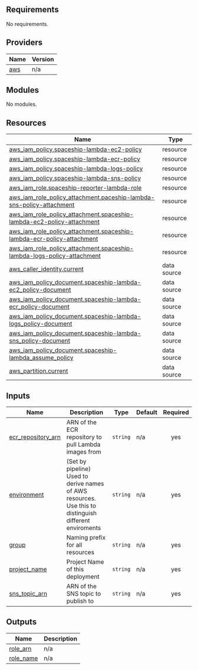 <!-- BEGIN_TF_DOCS -->
## Requirements

No requirements.

## Providers

| Name | Version |
|------|---------|
| <a name="provider_aws"></a> [aws](#provider\_aws) | n/a |

## Modules

No modules.

## Resources

| Name | Type |
|------|------|
| [aws_iam_policy.spaceship-lambda-ec2-policy](https://registry.terraform.io/providers/hashicorp/aws/latest/docs/resources/iam_policy) | resource |
| [aws_iam_policy.spaceship-lambda-ecr-policy](https://registry.terraform.io/providers/hashicorp/aws/latest/docs/resources/iam_policy) | resource |
| [aws_iam_policy.spaceship-lambda-logs-policy](https://registry.terraform.io/providers/hashicorp/aws/latest/docs/resources/iam_policy) | resource |
| [aws_iam_policy.spaceship-lambda-sns-policy](https://registry.terraform.io/providers/hashicorp/aws/latest/docs/resources/iam_policy) | resource |
| [aws_iam_role.spaceship-reporter-lambda-role](https://registry.terraform.io/providers/hashicorp/aws/latest/docs/resources/iam_role) | resource |
| [aws_iam_role_policy_attachment.paceship-lambda-sns-policy-attachment](https://registry.terraform.io/providers/hashicorp/aws/latest/docs/resources/iam_role_policy_attachment) | resource |
| [aws_iam_role_policy_attachment.spaceship-lambda-ec2-policy-attachment](https://registry.terraform.io/providers/hashicorp/aws/latest/docs/resources/iam_role_policy_attachment) | resource |
| [aws_iam_role_policy_attachment.spaceship-lambda-ecr-policy-attachment](https://registry.terraform.io/providers/hashicorp/aws/latest/docs/resources/iam_role_policy_attachment) | resource |
| [aws_iam_role_policy_attachment.spaceship-lambda-logs-policy-attachment](https://registry.terraform.io/providers/hashicorp/aws/latest/docs/resources/iam_role_policy_attachment) | resource |
| [aws_caller_identity.current](https://registry.terraform.io/providers/hashicorp/aws/latest/docs/data-sources/caller_identity) | data source |
| [aws_iam_policy_document.spaceship-lambda-ec2_policy-document](https://registry.terraform.io/providers/hashicorp/aws/latest/docs/data-sources/iam_policy_document) | data source |
| [aws_iam_policy_document.spaceship-lambda-ecr_policy-document](https://registry.terraform.io/providers/hashicorp/aws/latest/docs/data-sources/iam_policy_document) | data source |
| [aws_iam_policy_document.spaceship-lambda-logs_policy-document](https://registry.terraform.io/providers/hashicorp/aws/latest/docs/data-sources/iam_policy_document) | data source |
| [aws_iam_policy_document.spaceship-lambda-sns_policy-document](https://registry.terraform.io/providers/hashicorp/aws/latest/docs/data-sources/iam_policy_document) | data source |
| [aws_iam_policy_document.spaceship-lambda_assume_policy](https://registry.terraform.io/providers/hashicorp/aws/latest/docs/data-sources/iam_policy_document) | data source |
| [aws_partition.current](https://registry.terraform.io/providers/hashicorp/aws/latest/docs/data-sources/partition) | data source |

## Inputs

| Name | Description | Type | Default | Required |
|------|-------------|------|---------|:--------:|
| <a name="input_ecr_repository_arn"></a> [ecr\_repository\_arn](#input\_ecr\_repository\_arn) | ARN of the ECR repository to pull Lambda images from | `string` | n/a | yes |
| <a name="input_environment"></a> [environment](#input\_environment) | (Set by pipeline) Used to derive names of AWS resources. Use this to distinguish different enviroments | `string` | n/a | yes |
| <a name="input_group"></a> [group](#input\_group) | Naming prefix for all resources | `string` | n/a | yes |
| <a name="input_project_name"></a> [project\_name](#input\_project\_name) | Project Name of this deployment | `string` | n/a | yes |
| <a name="input_sns_topic_arn"></a> [sns\_topic\_arn](#input\_sns\_topic\_arn) | ARN of the SNS topic to publish to | `string` | n/a | yes |

## Outputs

| Name | Description |
|------|-------------|
| <a name="output_role_arn"></a> [role\_arn](#output\_role\_arn) | n/a |
| <a name="output_role_name"></a> [role\_name](#output\_role\_name) | n/a |
<!-- END_TF_DOCS -->